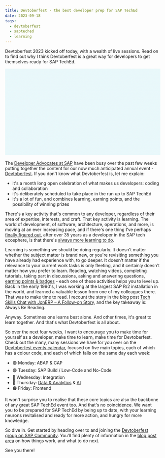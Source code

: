 ```yaml
---
title: Devtoberfest - the best developer prep for SAP TechEd
date: 2023-09-18
tags:
  - devtoberfest
  - sapteched
  - learning
---
```

Devtoberfest 2023 kicked off today, with a wealth of live sessions. Read on to find out why I think Devtoberfest is a great way for developers to get themselves ready for SAP TechEd.

![Devtoberfest](/images/2023/09/devtoberfest.gif)

The [Developer Advocates at SAP](https://developers.sap.com/developer-advocates.html) have been busy over the past few weeks putting together the content for our now much anticipated annual event - [Devtoberfest](https://groups.community.sap.com/t5/devtoberfest/gh-p/Devtoberfest). If you don't know what Devtoberfest is, let me explain:

- it's a month long open celebration of what makes us developers: coding and collaboration
- it's deliberately scheduled to take place in the run up to SAP TechEd
- it's a lot of fun, and combines learning, earning points, and the possibility of winning prizes

There's a key activity that's common to any developer, regardless of their area of expertise, interests, and craft. That key activity is learning. The world of development, of software, architecture, operations, and more, is moving at an ever increasing pace, and if there's one thing I've perhaps [finally figured out](https://blogs.sap.com/2018/10/01/monday-morning-thoughts-impostor-syndrome/), after over 35 years as a developer in the SAP tech ecosphere, is that there's [always more learning to do](https://blogs.sap.com/2012/10/24/a-call-to-arms-for-abap-developers/comment-page-2/#comment-436250).

Learning is something we should be doing regularly. It doesn't matter whether the subject matter is brand new, or you're revisiting something you have already had experience with, to go deeper. It doesn't matter if the relevance to your current work tasks is only fleeting, and it certainly doesn't matter how you prefer to learn. Reading, watching videos, completing tutorials, taking part in discussions, asking and answering questions, [earning points & badges](https://github.com/SAP-samples/sap-community-activity-badges) - each one of these activities helps you to level up. Back in the early 1990's, I was working at the largest SAP R/2 installation in the world, and learned a valuable lesson from one of my colleagues there. That was to make time to read. I recount the story in the blog post [Tech Skills Chat with JonERP – A Follow-on Story](https://blogs.sap.com/2009/11/05/tech-skills-chat-with-jonerp-a-follow-on-story/), and the key takeaway is: Always Be Reading.

Anyway. Sometimes one learns best alone. And other times, it's great to learn together. And that's what Devtoberfest is all about.

So over the next four weeks, I want to encourage you to make time for yourself as a developer, make time to learn, make time for Devtoberfest. Check out the many, many sessions we have for you over on the [Devtoberfest events calendar](https://groups.community.sap.com/t5/devtoberfest/eb-p/devtoberfest-events), focused on five main topics, each of which has a colour code, and each of which falls on the same day each week:

* 🟢 Monday: ABAP & CAP
* 🟣 Tuesday: SAP Build / Low-Code and No-Code
* 🔴 Wednesday: Integration
* 🔵 Thursday: [Data & Analytics](https://blogs.sap.com/2023/09/12/data-analytics-sessions-at-devtoberfest-2023/) & [AI](https://blogs.sap.com/2023/09/18/ai-sessions-at-devtoberfest-2023/)
* 🟠 Friday: Frontend

It won't surprise you to realise that these core topics are also the backbone of any great SAP TechEd event too. And that's no coincidence. We want you to be prepared for SAP TechEd by being up to date, with your learning neurons revitalised and ready for more action, and hungry for more knowledge.

So dive in. Get started by heading over to and joining the [Devtoberfest group on SAP Community](https://groups.community.sap.com/t5/devtoberfest/gh-p/Devtoberfest). You'll find plenty of information in the [blog post area](https://groups.community.sap.com/t5/devtoberfest-blog-posts/bg-p/Devtoberfestblog-board) on how things work, and what to do next.

See you there!
